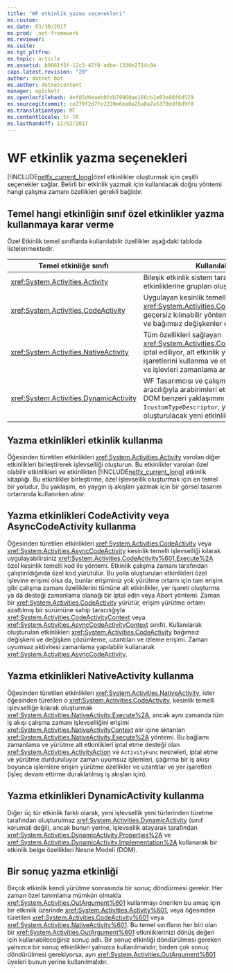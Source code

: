 ```yaml
---
title: "WF etkinlik yazma seçenekleri"
ms.custom: 
ms.date: 03/30/2017
ms.prod: .net-framework
ms.reviewer: 
ms.suite: 
ms.tgt_pltfrm: 
ms.topic: article
ms.assetid: b9061f5f-12c3-47f0-adbe-1330e2714c94
caps.latest.revision: "20"
author: dotnet-bot
ms.author: dotnetcontent
manager: wpickett
ms.openlocfilehash: 4ef85d6eaeb0fdb79960ae166cb1e83e88f6d529
ms.sourcegitcommit: ce279f2d7fe2220e6ea0a25a8a7a5370ddf8d9f0
ms.translationtype: MT
ms.contentlocale: tr-TR
ms.lasthandoff: 12/02/2017
---
```

# <a name="activity-authoring-options-in-wf"></a>WF etkinlik yazma seçenekleri
[!INCLUDE[netfx_current_long](../../../includes/netfx-current-long-md.md)]özel etkinlikler oluşturmak için çeşitli seçenekler sağlar. Belirli bir etkinlik yazmak için kullanılacak doğru yöntemi hangi çalışma zamanı özellikleri gerekli bağlıdır.  
  
## <a name="deciding-which-base-activity-class-to-use-for-authoring-custom-activities"></a>Temel hangi etkinliğin sınıf özel etkinlikler yazma kullanmaya karar verme  
 Özel Etkinlik temel sınıflarda kullanılabilir özellikler aşağıdaki tabloda listelenmektedir.  
  
|Temel etkinliğe sınıfı|Kullanılabilir özellikler|  
|-------------------------|------------------------|  
|<xref:System.Activities.Activity>|Bileşik etkinlik sistem tarafından sağlanan ve özel etkinliklerine grupları oluşturur.|  
|<xref:System.Activities.CodeActivity>|Uygulayan kesinlik temelli işlevselliği sağlayarak bir <xref:System.Activities.CodeActivity%601.Execute%2A> geçersiz kılınabilir yöntemi. Ayrıca izleme, değişkenleri ve bağımsız değişkenler erişim sağlar...|  
|<xref:System.Activities.NativeActivity>|Tüm özellikleri sağlayan <xref:System.Activities.CodeActivity>, Etkinlik yürütme iptal ediliyor, alt etkinlik yürütme iptal ediliyor, yer işaretlerini kullanma ve etkinliklerini, etkinlik eylemleri ve işlevleri zamanlama artı.|  
|<xref:System.Activities.DynamicActivity>|WF Tasarımcısı ve çalışma zamanı makineler aracılığıyla arabirimleri etkinlikleri oluşturmak için bir DOM benzeri yaklaşımını sunar <!--zz <xref:System.ComponentModel.IcustomTypeDescriptor>--> `IcustomTypeDescriptor`, yeni türleri tanımlamadan oluşturulacak yeni etkinlikler izin verme.|  
  
## <a name="authoring-activities-using-activity"></a>Yazma etkinlikleri etkinlik kullanma  
 Öğesinden türetilen etkinlikleri <xref:System.Activities.Activity> varolan diğer etkinlikleri birleştirerek işlevselliği oluşturun. Bu etkinlikler varolan özel olabilir etkinlikleri ve etkinlikten [!INCLUDE[netfx_current_long](../../../includes/netfx-current-long-md.md)] etkinlik kitaplığı. Bu etkinlikler birleştirme, özel işlevsellik oluşturmak için en temel bir yoludur. Bu yaklaşım, en yaygın iş akışları yazmak için bir görsel tasarım ortamında kullanırken alınır.  
  
## <a name="authoring-activities-using-codeactivity-or-asynccodeactivity"></a>Yazma etkinlikleri CodeActivity veya AsyncCodeActivity kullanma  
 Öğesinden türetilen etkinlikleri <xref:System.Activities.CodeActivity> veya <xref:System.Activities.AsyncCodeActivity> kesinlik temelli işlevselliği kılarak uygulayabilirsiniz <xref:System.Activities.CodeActivity%601.Execute%2A> özel kesinlik temelli kod ile yöntemi. Etkinlik çalışma zamanı tarafından çalıştırıldığında özel kod yürütülür. Bu yolla oluşturulan etkinlikleri özel işlevine erişimi olsa da, bunlar erişiminiz yok yürütme ortamı için tam erişim gibi çalışma zamanı özelliklerini tümüne alt etkinlikler, yer işareti oluşturma ya da desteği zamanlama olanağı bir İptal edin veya Abort yöntemi. Zaman bir <xref:System.Activities.CodeActivity> yürütür, erişim yürütme ortamı azaltılmış bir sürümüne sahip (aracılığıyla <xref:System.Activities.CodeActivityContext> veya <xref:System.Activities.AsyncCodeActivityContext> sınıfı). Kullanılarak oluşturulan etkinlikleri <xref:System.Activities.CodeActivity> bağımsız değişkeni ve değişken çözümleme, uzantıları ve izleme erişimi. Zaman uyumsuz aktivitesi zamanlama yapılabilir kullanarak <xref:System.Activities.AsyncCodeActivity>.  
  
## <a name="authoring-activities-using-nativeactivity"></a>Yazma etkinlikleri NativeActivity kullanma  
 Öğesinden türetilen etkinlikleri <xref:System.Activities.NativeActivity>, ister öğesinden türetilen o <xref:System.Activities.CodeActivity>, kesinlik temelli işlevselliğe kılarak oluşturmak <xref:System.Activities.NativeActivity.Execute%2A>, ancak aynı zamanda tüm iş akışı çalışma zamanı işlevselliğini erişimi <xref:System.Activities.NativeActivityContext> alır içine aktarılan <xref:System.Activities.NativeActivity.Execute%2A> yöntemi. Bu bağlamı zamanlama ve yürütme alt etkinlikleri iptal etme desteği olan <xref:System.Activities.ActivityAction> ve <!--zz <xref:System.Activities.ActivityFunc>--> `ActivityFunc` nesneleri, iptal etme ve yürütme durduruluyor zaman uyumsuz işlemleri, çağırma bir iş akışı boyunca işlemlere erişim yürütme özellikler ve uzantılar ve yer işaretleri (işleç devam ettirme duraklatılmış iş akışları için).  
  
## <a name="authoring-activities-using-dynamicactivity"></a>Yazma etkinlikleri DynamicActivity kullanma  
 Diğer üç tür etkinlik farklı olarak, yeni işlevsellik yeni türlerinden türetme tarafından oluşturulmaz <xref:System.Activities.DynamicActivity> (sınıf korumalı değil), ancak bunun yerine, işlevsellik atayarak tarafından <xref:System.Activities.DynamicActivity.Properties%2A> ve <xref:System.Activities.DynamicActivity.Implementation%2A> kullanarak bir etkinlik belge özellikleri Nesne Modeli (DOM).  
  
## <a name="authoring-activities-that-return-a-result"></a>Bir sonuç yazma etkinliği  
 Birçok etkinlik kendi yürütme sonrasında bir sonuç döndürmesi gerekir. Her zaman özel tanımlama mümkün olmakla <xref:System.Activities.OutArgument%601> kullanmayı önerilen bu amaç için bir etkinlik üzerinde <xref:System.Activities.Activity%601>, veya öğesinden türetilen <xref:System.Activities.CodeActivity%601> veya <xref:System.Activities.NativeActivity%601>. Bu temel sınıfların her biri olan bir <xref:System.Activities.OutArgument%601> etkinliklerinizi dönüş değeri için kullanabileceğiniz sonuç adlı. Bir sonuç etkinliği döndürülmesi gereken yalnızca bir sonuç etkinlikleri yalnızca kullanılmalıdır; birden çok sonuç döndürülmesi gerekiyorsa, ayrı <xref:System.Activities.OutArgument%601> üyeleri bunun yerine kullanılmalıdır.

